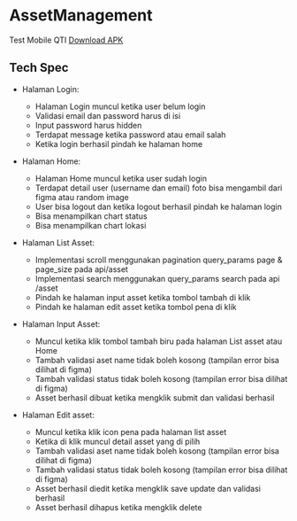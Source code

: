 # AssetManagement
Test Mobile QTI [Download APK](https://github.com/RobbyAkbar/AssetManagement/blob/main/AssetManagement.apk)

## Tech Spec
- Halaman Login:
    * Halaman Login muncul ketika user belum login
    * Validasi email dan password harus di isi
    * Input password harus hidden
    * Terdapat message ketika password atau email salah
    * Ketika login berhasil pindah ke halaman home


- Halaman Home:
    * Halaman Home muncul ketika user sudah login
    * Terdapat detail user (username dan email) foto bisa mengambil dari figma atau random image
    * User bisa logout dan ketika logout berhasil pindah ke halaman login
    * Bisa menampilkan chart status
    * Bisa menampilkan chart lokasi


- Halaman List Asset:
    * Implementasi scroll menggunakan pagination query_params page & page_size pada api/asset
    * Implementasi search menggunakan query_params search pada api /asset
    * Pindah ke halaman input asset ketika tombol tambah di klik
    * Pindah ke halaman edit asset ketika tombol pena di klik


- Halaman Input Asset:
    * Muncul ketika klik tombol tambah biru pada halaman List asset atau Home
    * Tambah validasi aset name tidak boleh kosong (tampilan error bisa dilihat di figma)
    * Tambah validasi status tidak boleh kosong (tampilan error bisa dilihat di figma)
    * Asset berhasil dibuat ketika mengklik submit dan validasi berhasil


- Halaman Edit asset:
    * Muncul ketika klik icon pena pada halaman list asset
    * Ketika di klik muncul detail asset yang di pilih
    * Tambah validasi aset name tidak boleh kosong (tampilan error bisa dilihat di figma)
    * Tambah validasi status tidak boleh kosong (tampilan error bisa dilihat di figma)
    * Asset berhasil diedit ketika mengklik save update dan validasi berhasil
    * Asset berhasil dihapus ketika mengklik delete